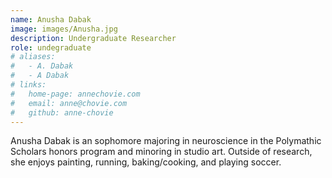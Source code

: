 ```yaml
---
name: Anusha Dabak
image: images/Anusha.jpg
description: Undergraduate Researcher
role: undegraduate
# aliases:
#   - A. Dabak
#   - A Dabak
# links:
#   home-page: annechovie.com
#   email: anne@chovie.com
#   github: anne-chovie
---
```


Anusha Dabak is an sophomore majoring in neuroscience in the Polymathic Scholars honors program and minoring in studio art. 
Outside of research, she enjoys painting, running, baking/cooking, and playing soccer. 
